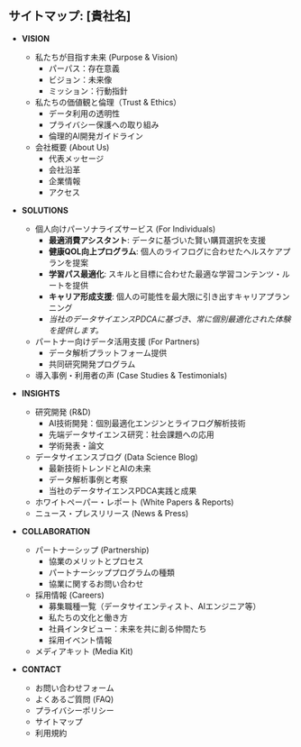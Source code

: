 ## サイトマップ: [貴社名]

*   **VISION**
    *   私たちが目指す未来 (Purpose & Vision)
        *   パーパス：存在意義
        *   ビジョン：未来像
        *   ミッション：行動指針
    *   私たちの価値観と倫理（Trust & Ethics）
        *   データ利用の透明性
        *   プライバシー保護への取り組み
        *   倫理的AI開発ガイドライン
    *   会社概要 (About Us)
        *   代表メッセージ
        *   会社沿革
        *   企業情報
        *   アクセス

*   **SOLUTIONS**
    *   個人向けパーソナライズサービス (For Individuals)
        *   **最適消費アシスタント**: データに基づいた賢い購買選択を支援
        *   **健康QOL向上プログラム**: 個人のライフログに合わせたヘルスケアプランを提案
        *   **学習パス最適化**: スキルと目標に合わせた最適な学習コンテンツ・ルートを提供
        *   **キャリア形成支援**: 個人の可能性を最大限に引き出すキャリアプランニング
        *   *当社のデータサイエンスPDCAに基づき、常に個別最適化された体験を提供します。*
    *   パートナー向けデータ活用支援 (For Partners)
        *   データ解析プラットフォーム提供
        *   共同研究開発プログラム
    *   導入事例・利用者の声 (Case Studies & Testimonials)

*   **INSIGHTS**
    *   研究開発 (R&D)
        *   AI技術開発：個別最適化エンジンとライフログ解析技術
        *   先端データサイエンス研究：社会課題への応用
        *   学術発表・論文
    *   データサイエンスブログ (Data Science Blog)
        *   最新技術トレンドとAIの未来
        *   データ解析事例と考察
        *   当社のデータサイエンスPDCA実践と成果
    *   ホワイトペーパー・レポート (White Papers & Reports)
    *   ニュース・プレスリリース (News & Press)

*   **COLLABORATION**
    *   パートナーシップ (Partnership)
        *   協業のメリットとプロセス
        *   パートナーシッププログラムの種類
        *   協業に関するお問い合わせ
    *   採用情報 (Careers)
        *   募集職種一覧（データサイエンティスト、AIエンジニア等）
        *   私たちの文化と働き方
        *   社員インタビュー：未来を共に創る仲間たち
        *   採用イベント情報
    *   メディアキット (Media Kit)

*   **CONTACT**
    *   お問い合わせフォーム
    *   よくあるご質問 (FAQ)
    *   プライバシーポリシー
    *   サイトマップ
    *   利用規約